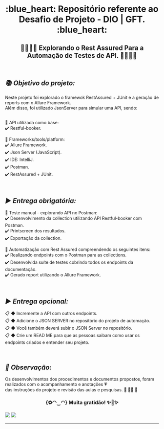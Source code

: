 <h1 align="center"> :blue_heart: Repositório referente ao Desafio de Projeto - DIO | GFT. :blue_heart:<br/>
 </h1>

<h2 align="center"> 💛👩‍💻🧡 Explorando o Rest Assured Para a Automação de Testes de API. 🧡👩‍💻💛 </h2><br/>

***<h2> 📚 Objetivo do projeto: </h2>***

Neste projeto foi explorado o framewok RestAssured + JUnit e a geração de reports com o Allure Framework.<br/>
Além disso, foi utilizado JsonServer para simular uma API, sendo:<br/>

<br/>:blue_book: API utilizada como base:<br/>
:heavy_check_mark: Restful-booker.<br/> 

:blue_book: Frameworks/tools/platform:<br/>
:heavy_check_mark: Allure Framework.<br/> 
:heavy_check_mark: Json Server (JavaScript).<br/>
:heavy_check_mark: IDE: IntelliJ.<br/>
:heavy_check_mark: Postman.<br/> 
:heavy_check_mark: RestAssured + JUnit.<br/> 

<br/>***<h2> ▶️ Entrega obrigatória:</h2>***
:blue_book: Teste manual - explorando API no Postman:<br/>
:heavy_check_mark: Desenvolvimento da collection utilizando API Restful-booker com Postman.<br/>
:heavy_check_mark: Printscreen dos resultados.</br>
:heavy_check_mark: Exportação da collection.

:blue_book: Automatização com Rest Assured compreendendo os seguintes itens:<br/>
:heavy_check_mark: Realizando endpoints com o Postman para as collections.</br>
:heavy_check_mark: Desenvolvida suíte de testes cobrindo todos os endpoints da documentação.</br>
:heavy_check_mark: Gerado report utilizando o Allure Framework.</br>

<br/>***<h2> ▶️ Entrega opcional:</h2>***
:clipboard: ◆ Incremente a API com outros endpoints.<br/>
:clipboard: ◆ Adicione o JSON SERVER no repositório do projeto de automação.<br/>
:clipboard: ◆ Você também deverá subir o JSON Server no repositório.<br/>
:clipboard: ◆ Crie um READ ME para que as pessoas saibam como usar os endpoints criados e entender seu projeto.


<br/>***<h2> :pencil: Observação: </h2>***
Os desenvolvimentos dos procedimentos e documentos propostos, foram realizados 
com o acompanhamento e anotações 💗<br/>das instruções do projeto e revisão das aulas e pesquisas. 💛 👩‍💻 🧡
  
<h3 align="center"> {✿◠‿◠} Muita gratidão! ✨🤗✨<br/><h3>  


![](https://sp-ao.shortpixel.ai/client/to_webp,q_glossy,ret_img,w_718,h_303/https://www.zucisystems.com/wp-content/uploads/2018/10/RESTAssured.png)
![](https://miro.medium.com/max/1400/1*_wxvYQ3bmLZBk31PIZihfA.png)
___

